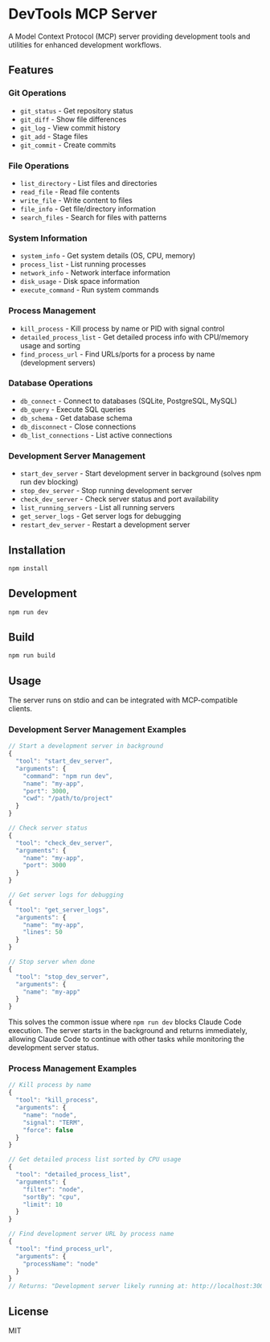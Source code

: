 # DevTools MCP Server

A Model Context Protocol (MCP) server providing development tools and utilities for enhanced development workflows.

## Features

### Git Operations
- `git_status` - Get repository status
- `git_diff` - Show file differences
- `git_log` - View commit history
- `git_add` - Stage files
- `git_commit` - Create commits

### File Operations
- `list_directory` - List files and directories
- `read_file` - Read file contents
- `write_file` - Write content to files
- `file_info` - Get file/directory information
- `search_files` - Search for files with patterns

### System Information
- `system_info` - Get system details (OS, CPU, memory)
- `process_list` - List running processes
- `network_info` - Network interface information
- `disk_usage` - Disk space information
- `execute_command` - Run system commands

### Process Management
- `kill_process` - Kill process by name or PID with signal control
- `detailed_process_list` - Get detailed process info with CPU/memory usage and sorting
- `find_process_url` - Find URLs/ports for a process by name (development servers)

### Database Operations
- `db_connect` - Connect to databases (SQLite, PostgreSQL, MySQL)
- `db_query` - Execute SQL queries
- `db_schema` - Get database schema
- `db_disconnect` - Close connections
- `db_list_connections` - List active connections

### Development Server Management
- `start_dev_server` - Start development server in background (solves npm run dev blocking)
- `stop_dev_server` - Stop running development server
- `check_dev_server` - Check server status and port availability
- `list_running_servers` - List all running servers
- `get_server_logs` - Get server logs for debugging
- `restart_dev_server` - Restart a development server

## Installation

```bash
npm install
```

## Development

```bash
npm run dev
```

## Build

```bash
npm run build
```

## Usage

The server runs on stdio and can be integrated with MCP-compatible clients.

### Development Server Management Examples

```javascript
// Start a development server in background
{
  "tool": "start_dev_server",
  "arguments": {
    "command": "npm run dev",
    "name": "my-app",
    "port": 3000,
    "cwd": "/path/to/project"
  }
}

// Check server status
{
  "tool": "check_dev_server",
  "arguments": {
    "name": "my-app",
    "port": 3000
  }
}

// Get server logs for debugging
{
  "tool": "get_server_logs",
  "arguments": {
    "name": "my-app",
    "lines": 50
  }
}

// Stop server when done
{
  "tool": "stop_dev_server",
  "arguments": {
    "name": "my-app"
  }
}
```

This solves the common issue where `npm run dev` blocks Claude Code execution. The server starts in the background and returns immediately, allowing Claude Code to continue with other tasks while monitoring the development server status.

### Process Management Examples

```javascript
// Kill process by name
{
  "tool": "kill_process",
  "arguments": {
    "name": "node",
    "signal": "TERM",
    "force": false
  }
}

// Get detailed process list sorted by CPU usage
{
  "tool": "detailed_process_list",
  "arguments": {
    "filter": "node",
    "sortBy": "cpu",
    "limit": 10
  }
}

// Find development server URL by process name
{
  "tool": "find_process_url",
  "arguments": {
    "processName": "node"
  }
}
// Returns: "Development server likely running at: http://localhost:3000"
```

## License

MIT
